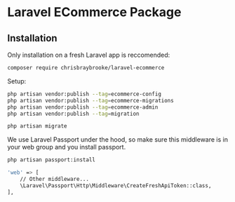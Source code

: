 # Laravel ECommerce Package

## Installation

Only installation on a fresh Laravel app is reccomended:

```sh
composer require chrisbraybrooke/laravel-ecommerce
```

Setup:

```sh
php artisan vendor:publish --tag=ecommerce-config
php artisan vendor:publish --tag=ecommerce-migrations
php artisan vendor:publish --tag=ecommerce-admin
php artisan vendor:publish --tag=migration

php artisan migrate
```

We use Laravel Passport under the hood, so make sure this middleware is in your web group and you install passport.

```sh
php artisan passport:install
```

```sh
'web' => [
    // Other middleware...
    \Laravel\Passport\Http\Middleware\CreateFreshApiToken::class,
],
```
